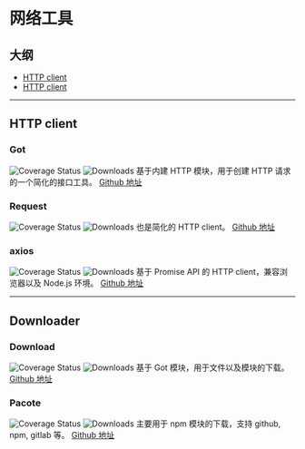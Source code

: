 # 网络工具

## 大纲

- [HTTP client](#http-client)
- [HTTP client](#downloader)

---

## HTTP client

### Got
![Coverage Status](https://coveralls.io/repos/github/sindresorhus/got/badge.svg?branch=master)
![Downloads](https://img.shields.io/npm/dm/got.svg)
基于内建 HTTP 模块，用于创建 HTTP 请求的一个简化的接口工具。
[Github 地址](https://github.com/sindresorhus/got)

### Request
![Coverage Status](https://img.shields.io/codecov/c/github/request/request.svg?style=flat-square)
![Downloads](https://img.shields.io/npm/dm/request.svg)
也是简化的 HTTP client。
[Github 地址](https:github.com/request/request)

### axios
![Coverage Status](https://img.shields.io/coveralls/mzabriskie/axios.svg?style=flat-square)
![Downloads](https://img.shields.io/npm/dm/axios.svg)
基于 Promise API 的 HTTP client，兼容浏览器以及 Node.js 环境。
[Github 地址](https://github.com/axios/axios)

---

## Downloader

### Download
![Coverage Status]()
![Downloads](https://img.shields.io/npm/dm/download.svg)
基于 Got 模块，用于文件以及模块的下载。
[Github 地址](https://github.com/kevva/download)

### Pacote
![Coverage Status]()
![Downloads](https://img.shields.io/npm/dm/pacote.svg)
主要用于 npm 模块的下载，支持 github, npm, gitlab 等。
[Github 地址](https://github.com/zkat/pacote)
